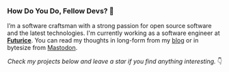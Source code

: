 ### How Do You Do, Fellow Devs? 🦄

I’m a software craftsman with a strong passion for open source software and the latest technologies. I'm currently working as a software engineer at [**Futurice**][futu]. You can read my thoughts in long-form from my [blog][blog] or in bytesize from [Mastodon][mt].

<p align="center">
  <em>Check my projects below and leave a star if you find anything interesting.</em> 👇
</p>

[futu]: https://promise.tammerforce.com/en/
[blog]: https://nikoheikkila.fi
[mt]: https://mastodon.technology/@nikoheikkila
